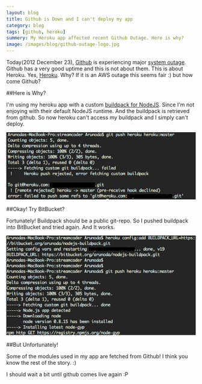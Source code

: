 ```yaml
---
layout: blog
title: Github is Down and I can't deploy my app
category: blog
tags: [github, heroku]  
summery: My Heroku app affected recent Github Outage. Here is why?
image: /images/blog/github-outage-logo.jpg
---
```


Today(2012 December 23), [Github](https://github.com) is experiencing major [system outage](http://news.ycombinator.com/item?id=4957935). Github has a very good uptime and this is not about them. This is about Heroku. Yes, [Heroku](https://heroku.com). Why? If it is an AWS outage this seems fair :) but how come Github? 

##Here is Why?

I'm using my heroku app with a custom [buildpack for NodeJS](http://arunoda.me/blog/official-nodejs-binaries-on-heroku.html). Since I'm not enjoying with their default NodeJS runtime. And the buildpack is retrieved from github. So now heroku can't access my buildpack and I simply can't deploy.

![Heroku buildpack failed due to github outage](/images/blog/heroku-buildpack-failed.png)

##Okay! Try BitBucket?

Fortunately! Buildpack should be a public git-repo. So I pushed buildpack into BitBucket and tried again. And It works.

![Heroku buildpack works with Bitbucket](/images/blog/heroku-buildpack-with-bitbucket.png)

##But Unfortunately!

Some of the modules used in my app are fetched from Github! I think you know the rest of the story. :) 

I should wait a bit until github comes live again :P

